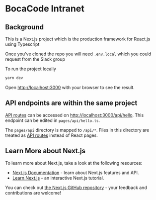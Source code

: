 # BocaCode Intranet

## Background

This is a Next.js project which is the production framework for React.js using Typescript

Once you've cloned the repo you will need `.env.local` which you could request from the Slack group

To run the project locally

```bash
yarn dev
```

Open [http://localhost:3000](http://localhost:3000) with your browser to see the result.

## API endpoints are within the same project

[API routes](https://nextjs.org/docs/api-routes/introduction) can be accessed on [http://localhost:3000/api/hello](http://localhost:3000/api/hello). This endpoint can be edited in `pages/api/hello.ts`.

The `pages/api` directory is mapped to `/api/*`. Files in this directory are treated as [API routes](https://nextjs.org/docs/api-routes/introduction) instead of React pages.

## Learn More about Next.js

To learn more about Next.js, take a look at the following resources:

- [Next.js Documentation](https://nextjs.org/docs) - learn about Next.js features and API.
- [Learn Next.js](https://nextjs.org/learn) - an interactive Next.js tutorial.

You can check out [the Next.js GitHub repository](https://github.com/vercel/next.js/) - your feedback and contributions are welcome!
